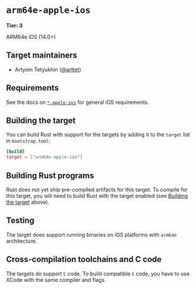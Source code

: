 # `arm64e-apple-ios`

**Tier: 3**

ARM64e iOS (14.0+)

## Target maintainers

- Artyom Tetyukhin ([@arttet](https://github.com/arttet))

## Requirements

See the docs on [`*-apple-ios`](apple-ios.md) for general iOS requirements.

## Building the target

You can build Rust with support for the targets by adding it to the `target` list in `bootstrap.toml`:

```toml
[build]
target = ["arm64e-apple-ios"]
```

## Building Rust programs

Rust does not yet ship pre-compiled artifacts for this target.
To compile for this target, you will need to build Rust with the target enabled (see [Building the target](#building-the-target) above).

## Testing

The target does support running binaries on iOS platforms with `arm64e` architecture.

## Cross-compilation toolchains and C code

The targets do support `C` code.
To build compatible `C` code, you have to use XCode with the same compiler and flags.
